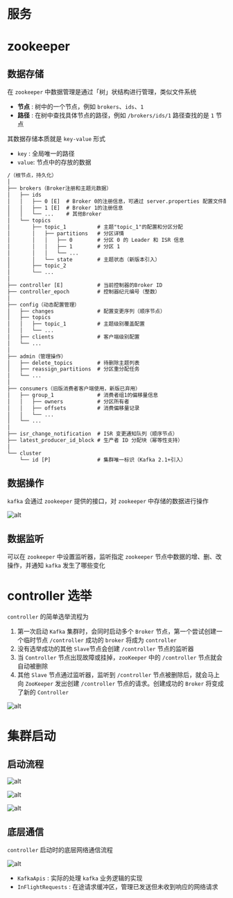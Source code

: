 # 服务

# zookeeper

## 数据存储

在 `zookeeper` 中数据管理是通过「树」状结构进行管理，类似文件系统
- **节点** : 树中的一个节点，例如 `brokers`、`ids`、`1` 
- **路径** :  在树中查找具体节点的路径，例如 `/brokers/ids/1` 路径查找的是 `1` 节点

其数据存储本质就是 `key-value` 形式
- `key` : 全局唯一的路径
- `value`: 节点中的存放的数据

```txt
/（根节点，持久化）
│
├── brokers（Broker注册和主题元数据）
│   ├── ids
│   │   ├── 0 [E]  # Broker 0的注册信息，可通过 server.properties 配置文件配置
│   │   ├── 1 [E]  # Broker 1的注册信息
│   │   └── ...    # 其他Broker
│   └── topics
│       ├── topic_1          # 主题"topic_1"的配置和分区分配
│       │   ├── partitions   # 分区详情
│       │   │   ├── 0        # 分区 0 的 Leader 和 ISR 信息
│       │   │   ├── 1        # 分区 1 
│       │   │   └── ...
│       │   └── state        # 主题状态（新版本引入）
│       ├── topic_2
│       └── ...
│
├── controller [E]           # 当前控制器的Broker ID
├── controller_epoch         # 控制器纪元编号（整数）
│
├── config（动态配置管理）
│   ├── changes              # 配置变更序列（顺序节点）
│   ├── topics
│   │   ├── topic_1          # 主题级别覆盖配置
│   │   └── ...
│   ├── clients              # 客户端级别配置
│   └── ...
│
├── admin（管理操作）
│   ├── delete_topics        # 待删除主题列表
│   ├── reassign_partitions  # 分区重分配任务
│   └── ...
│
├── consumers（旧版消费者客户端使用，新版已弃用）
│   ├── group_1              # 消费者组1的偏移量信息
│   │   ├── owners           # 分区所有者
│   │   ├── offsets          # 消费偏移量记录
│   │   └── ...
│   └── ...
│
├── isr_change_notification  # ISR 变更通知队列（顺序节点）
├── latest_producer_id_block # 生产者 ID 分配块（幂等性支持）
│
└── cluster
    └── id [P]               # 集群唯一标识（Kafka 2.1+引入）
```

## 数据操作

`kafka` 会通过 `zookeeper` 提供的接口，对 `zookeeper` 中存储的数据进行操作

![alt](../../image/kafka/zookeeper_operator.png)

## 数据监听

可以在 `zookeeper` 中设置监听器，监听指定 `zookeeper` 节点中数据的增、删、改操作，并通知 `kafka` 发生了哪些变化

# controller 选举

`controller` 的简单选举流程为
1. 第一次启动 `Kafka` 集群时，会同时启动多个 `Broker` 节点，第一个尝试创建一个临时节点 `/controller` 成功的 `broker` 将成为 `controller`
2. 没有选举成功的其他 `Slave`节点会创建 `/controller` 节点的监听器
3. 当 `Controller` 节点出现故障或挂掉，`zooKeeper` 中的 `/controller` 节点就会自动被删除
4. 其他 `Slave` 节点通过监听器，监听到 `/controller` 节点被删除后，就会马上向 `ZooKeeper` 发出创建 `/controller` 节点的请求。创建成功的 `Broker` 将变成了新的 `Controller`


![alt](../../image/kafka/zookeeper_selection.png)

# 集群启动

## 启动流程

![alt](../../image/kafka/server_launch_1.png)

![alt](../../image/kafka/server_launch_2.png)

![alt](../../image/kafka/server_launch_3.png)


## 底层通信

`controller` 启动时的底层网络通信流程

![alt](../../image/kafka/kafka_setup.png)

- `KafkaApis` : 实际的处理 `kafka` 业务逻辑的实现
- `InFlightRequests` : 在途请求缓冲区，管理已发送但未收到响应的网络请求



